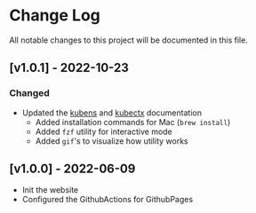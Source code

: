 # Change Log

All notable changes to this project will be documented in this file.

<a name="v1.0.1"></a>
## [v1.0.1] - 2022-10-23

### Changed
- Updated the [kubens](https://devops-book.alpacked.io/kubernetes/kubens/) and [kubectx](https://devops-book.alpacked.io/kubernetes/kubectx/) documentation
  - Added installation commands for Mac (`brew install`)
  - Added `fzf` utility for interactive mode
  - Added `gif`'s to visualize how utility works

<a name="v1.0.0"></a>
## [v1.0.0] - 2022-06-09
- Init the website
- Configured the GithubActions for GithubPages
